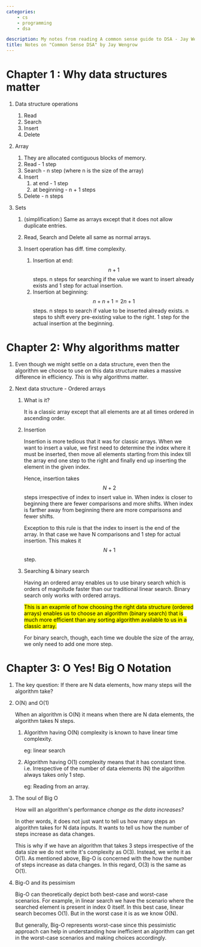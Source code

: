```yaml
---
categories: 
    - cs
    - programming
    - dsa

description: My notes from reading A common sense guide to DSA - Jay Wengrow
title: Notes on "Common Sense DSA" by Jay Wengrow
---
```


# Chapter 1 : Why data structures matter

1. Data structure operations

    1. Read
    1. Search
    1. Insert
    1. Delete

1. Array

    1. They are allocated contiguous blocks of memory. 
    1. Read - 1 step
    1. Search - n step (where n is the size of the array)
    1. Insert 
        1. at end - 1 step
        1. at beginning - n + 1 steps
    1. Delete - n steps

1. Sets

    1. (simplification:) Same as arrays except that it does not allow duplicate entries. 
    1. Read, Search and Delete all same as normal arrays. 
    1. Insert operation has diff. time complexity. 

        1. Insertion at end: $$n + 1$$ steps. n steps for searching if the value we want to insert already exists and 1 step for actual insertion. 
        1. Insertion at beginning: $$n + n + 1 = 2n + 1$$ steps. n steps to search if value to be inserted already exists. n steps to shift every pre-existing value to the right. 1 step for the actual insertion at the beginning. 

# Chapter 2: Why algorithms matter

1. Even though we might settle on a data structure, even then the algorithm we choose to use on this data structure makes a massive difference in efficiency. *This* is why algorithms matter. 

1. Next data structure - Ordered arrays

    1. What is it? 

        It is a classic array except that all elements are at all times ordered in ascending order. 

    1. Insertion

        Insertion is more tedious that it was for classic arrays. When we want to insert a value, we first need to determine the index where it must be inserted, then move all elements starting from this index till the array end one step to the right and finally end up inserting the element in the given index. 

        Hence, insertion takes $$N + 2$$ steps irrespective of index to insert value in. When index is closer to beginning there are fewer comparisons and more shifts. When index is farther away from beginning there are more comparisons and fewer shifts. 

        Exception to this rule is that the index to insert is the end of the array. In that case we have N comparisons and 1 step for actual insertion. This makes it $$N + 1$$ step.

    1. Searching & binary search

        Having an ordered array enables us to use binary search which is orders of magnitude faster than our traditional linear search. Binary search only works with ordered arrays. 

        <mark>This is an exapmle of how choosing the right data structure (ordered arrays) enables us to choose an algorithm (binary search) that is much more efficient than any sorting algorithm available to us in a classic array.</mark>

        For binary search, though, each time we double the size of the array, we only need to add one more step. 



# Chapter 3: O Yes! Big O Notation

1. The key question: If there are N data elements, how many steps will the algorithm take?

1. O(N) and O(1)

    When an algorithm is O(N) it means when there are N data elements, the algorithm takes N steps. 

    1. Algorithm having O(N) complexity is known to have linear time complexity. 

        eg: linear search

    1. Algorithm having O(1) complexity means that it has constant time. i.e. Irrespective of the number of data elements (N) the algorithm always takes only 1 step. 

        eg: Reading from an array. 

1. The soul of Big O

    How will an algorithm's performance *change as the data increases?*

    In other words, it does not just want to tell us how many steps an algorithm takes for N data inputs. It wants to tell us how the number of steps increase as data changes. 

    This is why if we have an algorithm that takes 3 steps irrespective of the data size we do not write it's complexity as O(3). Instead, we write it as O(1). As mentioned above, Big-O is concerned with the how the number of steps increase as data changes. In this regard, O(3) is the same as O(1).

1. Big-O and its pessimism

    Big-O can theoretically depict both best-case and worst-case scenarios. For example, in linear search we have the scenario where the searched element is present in index 0 itself. In this best case, linear search becomes O(1). But in the worst case it is as we know O(N).

    But generally, Big-O represents worst-case since this pessimistic approach can help in understanding how inefficient an algorithm can get in the worst-case scenarios and making choices accordingly. 